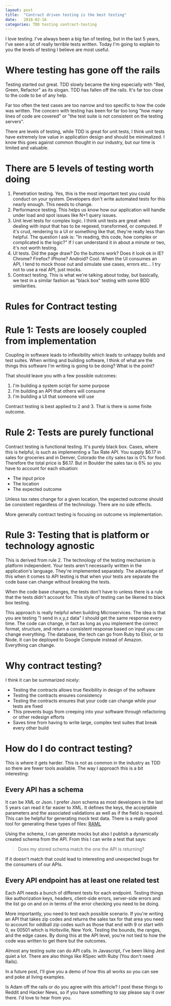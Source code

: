 ```yaml
---
layout: post
title:  "Contract driven testing is the best testing"
date:   2018-02-16
categories: TDD testing contract-testing
---
```


I love testing. I've always been a big fan of testing, but in the last 5 years, I've seen a lot of really terrible tests written. Today I'm going to explain to you the levels of testing I believe are most useful.

# Where testing has gone off the rails

Testing started out great. TDD slowly became the king especially with "Red, Green, Refactor" as its slogan. TDD has fallen off the rails. It's far too close to the code to be of any help.

Far too often the test cases are too narrow and too specific to how the code was written. The concern with testing has been for far too long "how many lines of code are covered" or "the test suite is not consistent on the testing servers".

There are levels of testing, while TDD is great for unit tests, I think unit tests have extremely low value in application design and should be minimalized. I know this goes against common thought in our industry, but our time is limited and valuable.

# There are 5 levels of testing worth doing

1. Penetration testing. Yes, this is the most important test you could conduct on your system. Developers don't write automated tests for this nearly enough. This needs to change.
2. Performance testing. This helps us know how our application will handle under load and spot issues like N+1 query issues.
3. Unit level tests for complex logic. I think unit tests are great when dealing with input that has to be regexed, transformed, or computed. If it's crud, rendering to a UI or something like that, they're really less than helpful. The question I ask is: "In reading, this code, how complex or complicated is the logic?" If I can understand it in about a minute or two, it's not worth testing.
4. UI tests. Did the page draw? Do the buttons work? Does it look ok in IE? Chrome? Firefox? iPhone? Android? Cool. When the UI consumes an API, I tend to mock those out and simulate use cases, errors etc... I try not to use a real API, just mocks.
5. Contract testing. This is what we're talking about today, but basically, we test in a similar fashion as "black box" testing with some BDD similarities.

# Rules for Contract testing

# Rule 1: Tests are loosely coupled from implementation

Coupling in software leads to inflexibility which leads to unhappy builds and test suites. When writing and building software, I think of what are the things this software I'm writing is going to be doing? What is the point?

That should leave you with a few possible outcomes:

1. I'm building a system script for some purpose
2. I'm building an API that others will consume
3. I'm building a UI that someone will use

Contract testing is best applied to 2 and 3. That is there is some finite outcome.

# Rule 2: Tests are purely functional

Contract testing is functional testing. It's purely black box. Cases, where this is helpful, is such as implementing a Tax Rate API. You supply $6.17 in sales for groceries and in Denver, Colorado the city sales tax is 0% for food. Therefore the total price is $6.17. But in Boulder the sales tax is 6% so you have to account for each situation:

* The input price
* The location
* The expected outcome

Unless tax rates change for a given location, the expected outcome should be consistent regardless of the technology. There are no side effects.

More generally contract testing is focusing on outcome vs implementation.

# Rule 3: Testing that is platform or technology agnostic

This is derived from rule 2. The technology of the testing mechanism is platform independent. Your tests aren't necessarily written in the application's language. They're implemented separately. The advantage of this when it comes to API testing is that when your tests are separate the code base can change without breaking the tests.

When the code base changes, the tests don't have to unless there is a rule that the tests didn't account for. This style of testing can be likened to black box testing.

This approach is really helpful when building Microservices. The idea is that you are testing "I send in x,y,z data" I should get the same response every time. The code can change, in fact as long as you implement the correct format, structure, and return a consistent response based on input you can change everything. The database, the tech can go from Ruby to Elixir, or to Node. It can be deployed to Google Compute instead of Amazon. Everything can change.

# Why contract testing?

I think it can be summarized nicely:

* Testing the contracts allows true flexibility in design of the software
* Testing the contracts ensures consistency
* Testing the contracts ensures that your code can change while your tests are fixed
* This prevents bugs from creeping into your software through refactoring or other redesign efforts
* Saves time from having to write large, complex test suites that break every other build

# How do I do contract testing?

This is where it gets harder. This is not as common in the industry as TDD so there are fewer tools available. The way I approach this is a bit interesting:

## Every API has a schema

It can be XML or Json. I prefer Json schema as most developers in the last 5 years can read it far easier to XML. It defines the keys, the acceptable parameters and the associated validations as well as if the field is required. This can be helpful for generating mock test data. There is a really good tool for generating these types of files: [RAML](https://raml.org/)

Using the schema, I can generate mocks but also I publish a dynamically created schema from the API. From this I can write a test that says:

> Does my stored schema match the one the API is returning?

If it doesn't match that could lead to interesting and unexpected bugs for the consumers of our APIs.

## Every API endpoint has at least one related test

Each API needs a bunch of different tests for each endpoint. Testing things like authorization keys, headers, client-side errors, server-side errors and the list go on and on in terms of the error checking you need to be doing.

More importantly, you need to test each possible scenario. If you're writing an API that takes zip codes and returns the sales tax for that area you need to account for oddball zip codes such as those that end with 9 or start with 0, ex 00501 which is Holtsville, New York. Testing the bounds, the ranges, and the edge cases. By doing this at the API level, you're not tied to how the code was written to get there but the outcomes.

Almost any testing suite can do API calls. In Javascript, I've been liking Jest quiet a lot. There are also things like RSpec with Ruby (You don't need Rails).

In a future post, I'll give you a demo of how this all works so you can see and poke at living examples.

Is Adam off the rails or do you agree with this article? I post these things to Reddit and Hacker News, so if you have something to say please say it over there. I'd love to hear from you.
